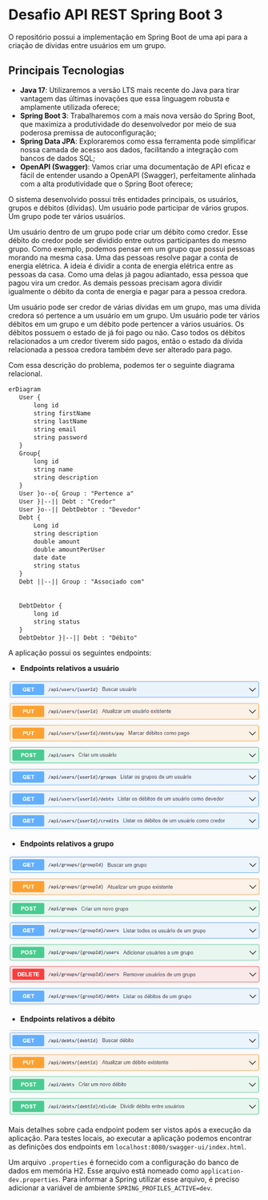 # Desafio API REST Spring Boot 3


O repositório possui a implementação em Spring Boot de uma api para a criação de dívidas entre usuários em um grupo.
## Principais Tecnologias
- **Java 17**: Utilizaremos a versão LTS mais recente do Java para tirar vantagem das últimas inovações que essa linguagem robusta e amplamente utilizada oferece;
- **Spring Boot 3**: Trabalharemos com a mais nova versão do Spring Boot, que maximiza a produtividade do desenvolvedor por meio de sua poderosa premissa de autoconfiguração;
- **Spring Data JPA**: Exploraremos como essa ferramenta pode simplificar nossa camada de acesso aos dados, facilitando a integração com bancos de dados SQL;
- **OpenAPI (Swagger)**: Vamos criar uma documentação de API eficaz e fácil de entender usando a OpenAPI (Swagger), perfeitamente alinhada com a alta produtividade que o Spring Boot oferece;


O sistema desenvolvido possui três entidades principais, os usuários, grupos e débitos (dívidas). Um usuário pode participar de
vários grupos. Um grupo pode ter vários usuários.


Um usuário dentro de um grupo pode criar um débito como credor. Esse débito do credor pode ser dividido entre outros
participantes do mesmo grupo. Como exemplo, podemos pensar em um grupo que possui pessoas morando na mesma casa.
Uma das pessoas resolve pagar a conta de energia elétrica. A ideia é dividir a conta de energia elétrica entre as
pessoas da casa. Como uma delas já pagou adiantado, essa pessoa que pagou vira um credor. As demais pessoas precisam
agora dividir igualmente o débito da conta de energia e pagar para a pessoa credora.


Um usuário pode ser credor de várias dívidas em um grupo, mas uma dívida credora só pertence a um usuário em um
grupo. Um usuário pode ter vários débitos em um grupo e um débito pode pertencer a vários usuários. Os débitos
possuem o estado de já foi pago ou não. Caso todos os débitos relacionados a um credor tiverem sido pagos, então
o estado da dívida relacionada a pessoa credora também deve ser alterado para pago.


Com essa descrição do problema, podemos ter o seguinte diagrama relacional.


```mermaid
erDiagram
   User {
       long id
       string firstName
       string lastName
       string email
       string password
   }
   Group{
       long id
       string name
       string description
   }
   User }o--o{ Group : "Pertence a"
   User }|--|| Debt : "Credor"
   User }o--|| DebtDebtor : "Devedor"
   Debt {
       Long id
       string description
       double amount
       double amountPerUser
       date date
       string status
   }
   Debt ||--|| Group : "Associado com"


   DebtDebtor {
       long id
       string status
   }
   DebtDebtor }|--|| Debt : "Débito"
```
A aplicação possui os seguintes endpoints:
- **Endpoints relativos a usuário**


![Alt text](./images/usercontroller.png "User Controller")


- **Endpoints relativos a grupo**


![Alt text](./images/groupcontroller.png "User Controller")


- **Endpoints relativos a débito**


![Alt text](./images/debtcontroller.png "User Controller")


Mais detalhes sobre cada endpoint podem ser vistos após a execução da aplicação. Para testes locais, ao executar a
aplicação podemos encontrar as definições dos endpoints em ``localhost:8080/swagger-ui/index.html``.


Um arquivo ``.properties`` é fornecido com a configuração do banco de dados em memória H2. Esse arquivo está nomeado
como ``application-dev.properties``. Para informar a Spring utilizar esse arquivo, é preciso adicionar
a variável de ambiente ``SPRING_PROFILES_ACTIVE=dev``.

